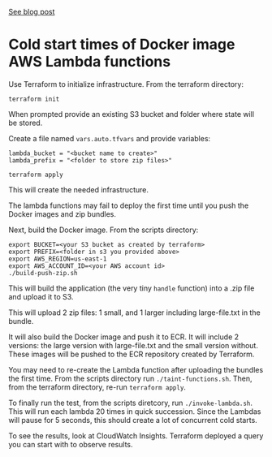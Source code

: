 [See blog post](https://jonbarnett.hashnode.dev/cold-starts-in-aws-lambda-with-container-images-in-2023)

# Cold start times of Docker image AWS Lambda functions

Use Terraform to initialize infrastructure. From the terraform directory:

```
terraform init
```

When prompted provide an existing S3 bucket and folder where state will be stored.

Create a file named `vars.auto.tfvars` and provide variables:

```
lambda_bucket = "<bucket name to create>"
lambda_prefix = "<folder to store zip files>"
```

```
terraform apply
```

This will create the needed infrastructure.

The lambda functions may fail to deploy the first time until you push the Docker images and zip bundles.

Next, build the Docker image. From the scripts directory:

```
export BUCKET=<your S3 bucket as created by terraform>
export PREFIX=<folder in s3 you provided above>
export AWS_REGION=us-east-1
export AWS_ACCOUNT_ID=<your AWS account id>
./build-push-zip.sh
```

This will build the application (the very tiny `handle` function) into a .zip 
file and upload it to S3.

This will upload 2 zip files: 1 small, and 1 larger including large-file.txt in the bundle.

It will also build the Docker image and push it to ECR. It will include 2 versions: the large version with large-file.txt and the small version without. These images will be pushed to the ECR repository created by Terraform.

You may need to re-create the Lambda function after uploading the bundles the first time. From the scripts directory run `./taint-functions.sh`. Then, from the terraform directory, re-run `terraform apply`.

To finally run the test, from the scripts diretcory, run `./invoke-lambda.sh`. This will run each lambda 20 times in quick succession. Since the Lambdas will pause for 5 seconds, this should create a lot of concurrent cold starts.

To see the results, look at CloudWatch Insights. Terraform deployed a query you can start with to observe results.
